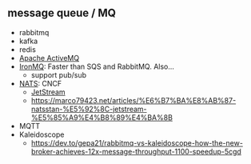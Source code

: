 
## message queue / MQ

- rabbitmq
- kafka
- redis
- [Apache ActiveMQ](https://activemq.apache.org/)
- [IronMQ](https://www.iron.io/mq): Faster than SQS and RabbitMQ. Also...
    - support pub/sub
- [NATS](https://nats.io/): CNCF
    - [JetStream](https://docs.nats.io/nats-concepts/jetstream)
    - https://marco79423.net/articles/%E6%B7%BA%E8%AB%87-natsstan-%E5%92%8C-jetstream-%E5%85%A9%E4%B8%89%E4%BA%8B
- MQTT
- Kaleidoscope
    - https://dev.to/gepa21/rabbitmq-vs-kaleidoscope-how-the-new-broker-achieves-12x-message-throughput-1100-speedup-5cgd
